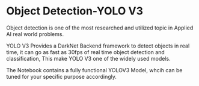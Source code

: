 # Object Detection-YOLO V3
Object detection is one of the most researched and utilized topic in Applied AI real world problems. 

YOLO V3 Provides a DarkNet Backend framework to detect objects in real time, it can go as fast as 30fps of real time object detection and classification, This make YOLO V3 one of the widely used models. 

The Notebook contains a fully functional YOLOV3 Model, whcih can be tuned for your specific purpose accordingly. 
